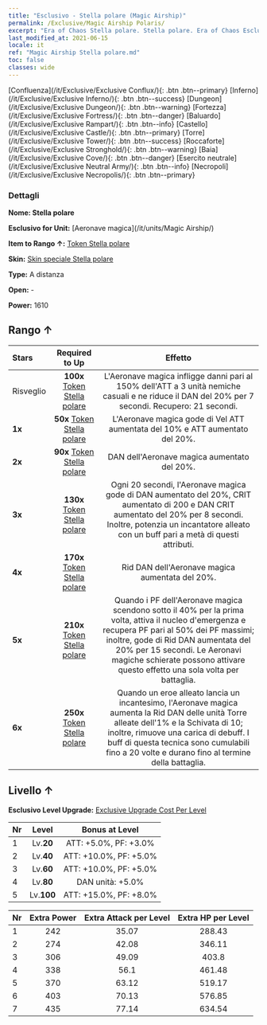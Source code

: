 ```yaml
---
title: "Esclusivo - Stella polare (Magic Airship)"
permalink: /Exclusive/Magic Airship Polaris/
excerpt: "Era of Chaos Stella polare. Stella polare. Era of Chaos Esclusivo Stella polare. Aeronave magica Esclusivo."
last_modified_at: 2021-06-15
locale: it
ref: "Magic Airship Stella polare.md"
toc: false
classes: wide
---
```

 [Confluenza](/it/Exclusive/Exclusive Conflux/){: .btn .btn--primary} [Inferno](/it/Exclusive/Exclusive Inferno/){: .btn .btn--success} [Dungeon](/it/Exclusive/Exclusive Dungeon/){: .btn .btn--warning} [Fortezza](/it/Exclusive/Exclusive Fortress/){: .btn .btn--danger} [Baluardo](/it/Exclusive/Exclusive Rampart/){: .btn .btn--info} [Castello](/it/Exclusive/Exclusive Castle/){: .btn .btn--primary} [Torre](/it/Exclusive/Exclusive Tower/){: .btn .btn--success} [Roccaforte](/it/Exclusive/Exclusive Stronghold/){: .btn .btn--warning} [Baia](/it/Exclusive/Exclusive Cove/){: .btn .btn--danger} [Esercito neutrale](/it/Exclusive/Exclusive Neutral Army/){: .btn .btn--info} [Necropoli](/it/Exclusive/Exclusive Necropolis/){: .btn .btn--primary} 

### Dettagli
 **Nome: Stella polare** 

 **Esclusivo for Unit:** [Aeronave magica](/it/units/Magic Airship/) 

 **Item to Rango ↑:** [Token Stella polare](/ItemsIT/con_989/)

 **Skin:** [Skin speciale Stella polare](/ItemsIT/con_657/)

 **Type:** A distanza

 **Open:** -

 **Power:** 1610

## Rango ↑

  |     Stars    |  Required to Up | Effetto |
  |:-------------|:---------------:|:---------------:|
  |  Risveglio  | **100x** [Token Stella polare](/ItemsIT/con_989/) | L'Aeronave magica infligge danni pari al 150% dell'ATT a 3 unità nemiche casuali e ne riduce il DAN del 20% per 7 secondi. Recupero: 21 secondi. |
  | **1x** <i class="fas fa-star"/> | **50x** [Token Stella polare](/ItemsIT/con_989/) | L'Aeronave magica gode di Vel ATT aumentata del 10% e ATT aumentato del 20%. |
  | **2x** <i class="fas fa-star"/> | **90x** [Token Stella polare](/ItemsIT/con_989/) | DAN dell'Aeronave magica aumentato del 20%. |
  | **3x** <i class="fas fa-star"/> | **130x** [Token Stella polare](/ItemsIT/con_989/) | Ogni 20 secondi, l'Aeronave magica gode di DAN aumentato del 20%, CRIT aumentato di 200 e DAN CRIT aumentato del 20% per 8 secondi. Inoltre, potenzia un incantatore alleato con un buff pari a metà di questi attributi. |
  | **4x** <i class="fas fa-star"/> | **170x** [Token Stella polare](/ItemsIT/con_989/) | Rid DAN dell'Aeronave magica aumentata del 20%. |
  | **5x** <i class="fas fa-star"/> | **210x** [Token Stella polare](/ItemsIT/con_989/) | Quando i PF dell'Aeronave magica scendono sotto il 40% per la prima volta, attiva il nucleo d'emergenza e recupera PF pari al 50% dei PF massimi; inoltre, gode di Rid DAN aumentata del 20% per 15 secondi. Le Aeronavi magiche schierate possono attivare questo effetto una sola volta per battaglia. |
  | **6x** <i class="fas fa-star"/> | **250x** [Token Stella polare](/ItemsIT/con_989/) | Quando un eroe alleato lancia un incantesimo, l'Aeronave magica aumenta la Rid DAN delle unità Torre alleate dell'1% e la Schivata di 10; inoltre, rimuove una carica di debuff. I buff di questa tecnica sono cumulabili fino a 20 volte e durano fino al termine della battaglia. |


## Livello ↑
 **Esclusivo Level Upgrade:** [Exclusive Upgrade Cost Per Level](/Exclusive/ExclusiveUpgradeCostPerLevel/)

  |  Nr  |   Level  | Bonus at Level |
  |:-----|:--------:|:--------------:|
  | 1 | Lv.**20** | ATT: +5.0%, PF: +3.0% |
  | 2 | Lv.**40** | ATT: +10.0%, PF: +5.0% |
  | 3 | Lv.**60** | ATT: +10.0%, PF: +5.0% |
  | 4 | Lv.**80** | DAN unità: +5.0% |
  | 5 | Lv.**100** | ATT: +15.0%, PF: +8.0% |


  |  Nr  |  Extra Power | Extra Attack per Level | Extra HP per Level |
  |:-----|:--------:|:--------:|:--------:|
  | 1 | 242 | 35.07 | 288.43 |
  | 2 | 274 | 42.08 | 346.11 |
  | 3 | 306 | 49.09 | 403.8 |
  | 4 | 338 | 56.1 | 461.48 |
  | 5 | 370 | 63.12 | 519.17 |
  | 6 | 403 | 70.13 | 576.85 |
  | 7 | 435 | 77.14 | 634.54 |


